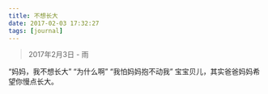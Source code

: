 ```yaml
---
title: 不想长大
date: 2017-02-03 17:32:27
tags: [journal]
---
```


> 2017年2月3日 - 雨

“妈妈，我不想长大”
“为什么啊”
“我怕妈妈抱不动我”
宝宝贝儿，其实爸爸妈妈希望你慢点长大。